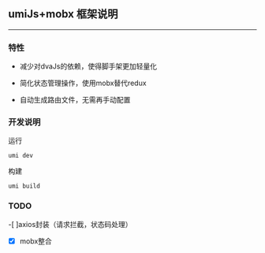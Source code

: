 ## umiJs+mobx 框架说明
---


### 特性

* 减少对dvaJs的依赖，使得脚手架更加轻量化
  
* 简化状态管理操作，使用mobx替代redux

* 自动生成路由文件，无需再手动配置

### 开发说明

运行

`
umi dev
`

构建

`
umi build
`


### TODO

-[ ]axios封装（请求拦截，状态码处理）

- [x] mobx整合
